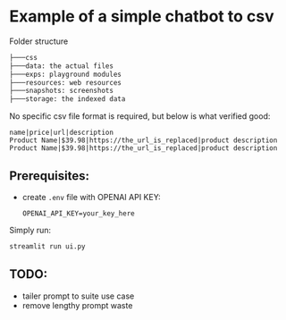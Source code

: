 # Example of a simple chatbot to csv

Folder structure
```bash
├───css
├───data: the actual files
├───exps: playground modules
├───resources: web resources
├───snapshots: screenshots
├───storage: the indexed data
```
No specific csv file format is required, but below is what verified good:

```text
name|price|url|description
Product Name|$39.98|https://the_url_is_replaced|product description
Product Name|$39.98|https://the_url_is_replaced|product description
```

## Prerequisites:
* create `.env` file with OPENAI API KEY:
    ```text
    OPENAI_API_KEY=your_key_here
    ```

Simply run:
```bash
streamlit run ui.py
```

## TODO:
* tailer prompt to suite use case
* remove lengthy prompt waste

